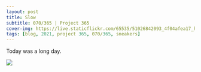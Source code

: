 ```yaml
---
layout: post
title: Slow
subtitle: 070/365 | Project 365
cover-img: https://live.staticflickr.com/65535/51026842093_4f04afea17_h.jpg
tags: [blog, 2021, project 365, 070/365, sneakers]
---
```

<style>
  .intro-header.big-img {
    background-position:center }
</style>
Today was a long day.
<p class="post-img-wrap">
  <img src="https://live.staticflickr.com/65535/51027567086_1087e87c4b_h.jpg">
</p>
